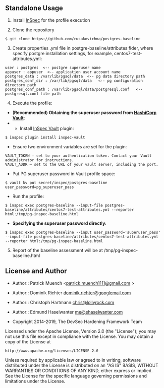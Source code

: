 ## Standalone Usage

1. Install [InSpec](https://github.com/chef/inspec) for the profile execution

2. Clone the repository
```
$ git clone https://github.com/rusakovichma/postgres-baseline

```
3. Create properties .yml file in postgre-baseline/attributes flder, where specify postgre installation settings, for example, centos7-test-attributes.yml:
```
user : postgres  <-- postgre superuser name
appuser : appuser  <-- application user account name
postgres_data : /var/lib/pgsql/data  <-- pg data directory path
postgres_conf_dir : /var/lib/pgsql/data   <-- pg configuration directory path
postgres_conf_path : /var/lib/pgsql/data/postgresql.conf   <-- postgresql.conf file path

```
4. Execute the profile:
 - **(Recommended) Obtaining the superuser password from [HashiCorp Vault](https://www.vaultproject.io/)**:
 - 
    - Install [InSpec Vault](https://github.com/inspec/inspec-vault) plugin:
```
$ inspec plugin install inspec-vault

```    
   - Ensure two environment variables are set for the plugin:
```
VAULT_TOKEN – set to your authentication token. Contact your Vault administrator for instructions.
VAULT_ADDR – set to the URL of your vault server, including the port.
```
   - Put PG superuser password in Vault profile space:
```
$ vault kv put secret/inspec/postgres-baseline user_password=pg_superuser_pass

``` 
   - Run the profile:
```
$ inspec exec postgres-baseline --input-file postgres-baseline/attributes/centos7-test-attributes.yml --reporter html:/tmp/pg-inspec-baseline.html

``` 
 - **Specifying the superuser password directly:**
```
$ inspec exec postgres-baseline --input user_password='superuser_pass' --input-file postgres-baseline/attributes/centos7-test-attributes.yml --reporter html:/tmp/pg-inspec-baseline.html

``` 
5. Report of the baseline assessment will be at /tmp/pg-inspec-baseline.html 


## License and Author

- Author:: Patrick Muench <patrick.muench1111@gmail.com >
- Author:: Dominik Richter <dominik.richter@googlemail.com>
- Author:: Christoph Hartmann <chris@lollyrock.com>
- Author:: Edmund Haselwanter <me@ehaselwanter.com>

- Copyright 2014-2019, The DevSec Hardening Framework Team

Licensed under the Apache License, Version 2.0 (the "License");
you may not use this file except in compliance with the License.
You may obtain a copy of the License at

    http://www.apache.org/licenses/LICENSE-2.0

Unless required by applicable law or agreed to in writing, software
distributed under the License is distributed on an "AS IS" BASIS,
WITHOUT WARRANTIES OR CONDITIONS OF ANY KIND, either express or implied.
See the License for the specific language governing permissions and
limitations under the License.
